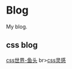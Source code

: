 # Blog
My blog.
## css blog  
[css世界-鱼头](https://krissarea.gitee.io/blog/#%E5%85%B3%E4%BA%8E%E6%88%91) br>[css灵感](https://chokcoco.github.io/CSS-Inspiration/#/./init)
